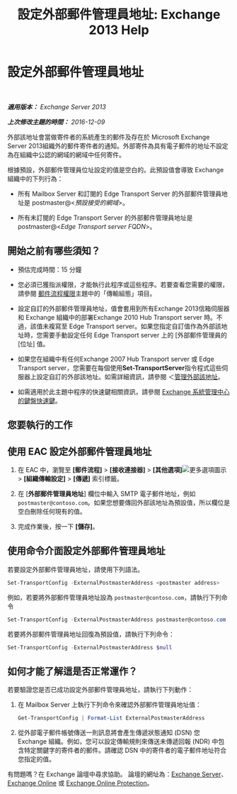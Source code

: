 ﻿---
title: '設定外部郵件管理員地址: Exchange 2013 Help'
TOCTitle: 設定外部郵件管理員地址
ms:assetid: 6b0c8675-3238-462d-8973-b52305fb90d2
ms:mtpsurl: https://technet.microsoft.com/zh-tw/library/Bb430765(v=EXCHG.150)
ms:contentKeyID: 52062548
ms.date: 05/21/2018
mtps_version: v=EXCHG.150
ms.translationtype: MT
---

# 設定外部郵件管理員地址

 

_**適用版本：** Exchange Server 2013_

_**上次修改主題的時間：** 2016-12-09_

外部該地址會當做寄件者的系統產生的郵件及存在於 Microsoft Exchange Server 2013組織外的郵件寄件者的通知。外部寄件為具有電子郵件的地址不設定為在組織中公認的網域的網域中任何寄件。

根據預設，外部郵件管理員位址設定的值是空白的。此預設值會導致 Exchange 組織中的下列行為：

  - 所有 Mailbox Server 和訂閱的 Edge Transport Server 的外部郵件管理員地址是 postmaster@\<*預設接受的網域*\>。

  - 所有未訂閱的 Edge Transport Server 的外部郵件管理員地址是 postmaster@\<*Edge Transport server FQDN*\>。

## 開始之前有哪些須知？

  - 預估完成時間：15 分鐘

  - 您必須已獲指派權限，才能執行此程序或這些程序。若要查看您需要的權限，請參閱 [郵件流程權限](mail-flow-permissions-exchange-2013-help.md)主題中的「傳輸組態」項目。

  - 設定自訂的外部郵件管理員地址，值會套用到所有Exchange 2013信箱伺服器和 Exchange 組織中的部署Exchange 2010 Hub Transport server 時。不過，該值未複寫至 Edge Transport server。如果您指定自訂值作為外部該地址時，您需要手動設定任何 Edge Transport server 上的 \[外部郵件管理員的 \[位址\] 值。

  - 如果您在組織中有任何Exchange 2007 Hub Transport server 或 Edge Transport server，您需要在每個使用**Set-TransportServer**指令程式這些伺服器上設定自訂的外部該地址。如需詳細資訊，請參閱 ＜[管理外部該地址](https://go.microsoft.com/fwlink/?linkid=279922)。

  - 如需適用於此主題中程序的快速鍵相關資訊，請參閱 [Exchange 系統管理中心的鍵盤快速鍵](keyboard-shortcuts-in-the-exchange-admin-center-exchange-online-protection-help.md)。

## 您要執行的工作

## 使用 EAC 設定外部郵件管理員地址

1.  在 EAC 中，瀏覽至 **\[郵件流程\]** \> **\[接收連接器\]** \> **\[其他選項\]**![更多選項圖示](images/JJ150550.5381819e-3b21-4873-8714-e9b956290b28(EXCHG.150).gif "更多選項圖示") \> **\[組織傳輸設定\]** \> **\[傳遞\]** 索引標籤。

2.  在 \[**外部郵件管理員地址**\] 欄位中輸入 SMTP 電子郵件地址，例如`postmaster@contoso.com`。如果您想要傳回外部該地址為預設值，所以欄位是空白刪除任何現有的值。

3.  完成作業後，按一下 **\[儲存\]**。

## 使用命令介面設定外部郵件管理員地址

若要設定外部郵件管理員地址，請使用下列語法。

```powershell
Set-TransportConfig -ExternalPostmasterAddress <postmaster address>
```

例如，若要將外部郵件管理員地址設為 `postmaster@contoso.com`，請執行下列命令

```powershell
Set-TransportConfig -ExternalPostmasterAddress postmaster@contoso.com
```

若要將外部郵件管理員地址回復為預設值，請執行下列命令：

```powershell
Set-TransportConfig -ExternalPostmasterAddress $null
```

## 如何才能了解這是否正常運作？

若要驗證您是否已成功設定外部郵件管理員地址，請執行下列動作：

1.  在 Mailbox Server 上執行下列命令來確認外部郵件管理員地址值：
    
    ```powershell
    Get-TransportConfig | Format-List ExternalPostmasterAddress
    ```

2.  從外部電子郵件帳號傳送一則訊息將會產生傳遞狀態通知 (DSN) 您 Exchange 組織。例如，您可以設定傳輸規則來傳送未傳遞回報 (NDR) 中包含特定關鍵字的寄件者的郵件。請確認 DSN 中的寄件者的電子郵件地址符合您指定的值。

有問題嗎？在 Exchange 論壇中尋求協助。 論壇的網址為：[Exchange Server](https://go.microsoft.com/fwlink/p/?linkid=60612)、 [Exchange Online](https://go.microsoft.com/fwlink/p/?linkid=267542) 或 [Exchange Online Protection](https://go.microsoft.com/fwlink/p/?linkid=285351)。

